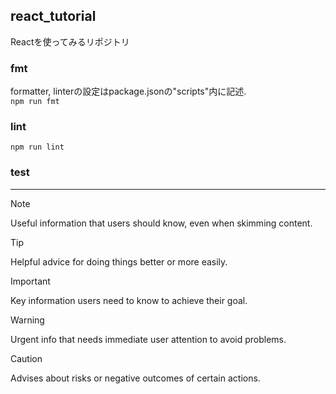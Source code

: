 ## react_tutorial
Reactを使ってみるリポジトリ

### fmt
formatter, linterの設定はpackage.jsonの"scripts"内に記述.<br>
`npm run fmt`

### lint
`npm run lint`


### test
---
> [!NOTE]
> Useful information that users should know, even when skimming content.

> [!TIP]
> Helpful advice for doing things better or more easily.

> [!IMPORTANT]
> Key information users need to know to achieve their goal.

> [!WARNING]
> Urgent info that needs immediate user attention to avoid problems.

> [!CAUTION]
> Advises about risks or negative outcomes of certain actions.